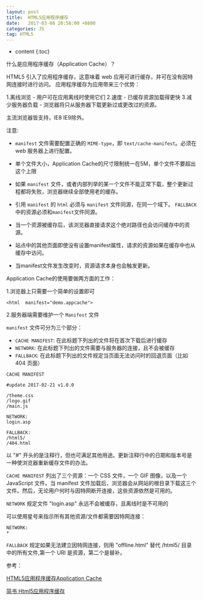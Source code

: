 ```yaml
---
layout: post
title:  HTML5应用程序缓存
date:   2017-03-08 20:58:00 +0800
categories: JS
tag: HTML5
---
```


* content
{:toc}

什么是应用程序缓存（Application Cache）？

HTML5 引入了应用程序缓存，这意味着 web 应用可进行缓存，并可在没有因特网连接时进行访问。
应用程序缓存为应用带来三个优势：

1.离线浏览 - 用户可在应用离线时使用它们
2.速度 - 已缓存资源加载得更快
3.减少服务器负载 - 浏览器将只从服务器下载更新过或更改过的资源。

主流浏览器皆支持，IE8 IE9除外。

注意:

- `manifest` 文件需要配置正确的 `MIME-type`，即 `text/cache-manifest`。必须在 web 服务器上进行配置。

- 单个文件大小，Application Cache的尺寸限制统一在5M，单个文件不要超出这个上限

- 如果 `manifest` 文件，或者内部列举的某一个文件不能正常下载，整个更新过程都将失败，浏览器继续全部使用老的缓存。

- 引用 `manifest` 的 `html` 必须与 `manifest` 文件同源，在同一个域下。
`FALLBACK` 中的资源必须和`manifest`文件同源。

- 当一个资源被缓存后，该浏览器直接请求这个绝对路径也会访问缓存中的资源。

- 站点中的其他页面即使没有设置manifest属性，请求的资源如果在缓存中也从缓存中访问。

- 当manifest文件发生改变时，资源请求本身也会触发更新。


Application Cache的使用要做两方面的工作：

1.浏览器上只需要一个简单的设置即可

```
<html  manifest="demo.appcache">
```

2.服务器端需要维护一个 `Manifest` 文件

`manifest` 文件可分为三个部分：

- `CACHE MANIFEST`: 在此标题下列出的文件将在首次下载后进行缓存
- `NETWORK`: 在此标题下列出的文件需要与服务器的连接，且不会被缓存
- `FALLBACK`: 在此标题下列出的文件规定当页面无法访问时的回退页面（比如 404 页面）

```
CACHE MANIFEST

#update 2017-02-21 v1.0.0

/theme.css
/logo.gif
/main.js

NETWORK:
login.asp

FALLBACK:
/html5/ 
/404.html
```

以 "#" 开头的是注释行，但也可满足其他用途。更新注释行中的日期和版本号是一种使浏览器重新缓存文件的办法。

`CACHE MANIFEST` 列出了三个资源：一个 CSS 文件，一个 GIF 图像，以及一个 JavaScript 文件。当 manifest 文件加载后，浏览器会从网站的根目录下载这三个文件。然后，无论用户何时与因特网断开连接，这些资源依然是可用的。

`NETWORK` 规定文件 "login.asp" 永远不会被缓存，且离线时是不可用的

可以使用星号来指示所有其他资源/文件都需要因特网连接：

```
NETWORK:
*
```

`FALLBACK` 规定如果无法建立因特网连接，则用 "offline.html" 替代 /html5/ 目录中的所有文件,第一个 URI 是资源，第二个是替补。

参考：

[HTML5应用程序缓存Application Cache](http://www.cnblogs.com/yexiaochai/p/4271834.html)

[简书 Html5应用程序缓存](http://www.jianshu.com/p/a6261263767f)
